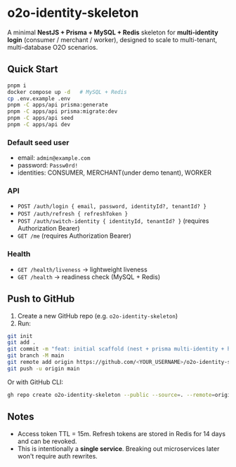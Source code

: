 # o2o-identity-skeleton

A minimal **NestJS + Prisma + MySQL + Redis** skeleton for **multi-identity login** (consumer / merchant / worker),
designed to scale to multi-tenant, multi-database O2O scenarios.

## Quick Start

```bash
pnpm i
docker compose up -d   # MySQL + Redis
cp .env.example .env
pnpm -C apps/api prisma:generate
pnpm -C apps/api prisma:migrate:dev
pnpm -C apps/api seed
pnpm -C apps/api dev
```

### Default seed user
- email: `admin@example.com`
- password: `Passw0rd!`
- identities: CONSUMER, MERCHANT(under demo tenant), WORKER

### API
- `POST /auth/login { email, password, identityId?, tenantId? }`
- `POST /auth/refresh { refreshToken }`
- `POST /auth/switch-identity { identityId, tenantId? }` (requires Authorization Bearer)
- `GET /me` (requires Authorization Bearer)

### Health
- `GET /health/liveness` → lightweight liveness
- `GET /health` → readiness check (MySQL + Redis)

## Push to GitHub

1. Create a new GitHub repo (e.g. `o2o-identity-skeleton`)
2. Run:
```bash
git init
git add .
git commit -m "feat: initial scaffold (nest + prisma multi-identity + health + ci)"
git branch -M main
git remote add origin https://github.com/<YOUR_USERNAME>/o2o-identity-skeleton.git
git push -u origin main
```

Or with GitHub CLI:
```bash
gh repo create o2o-identity-skeleton --public --source=. --remote=origin --push
```

## Notes
- Access token TTL = 15m. Refresh tokens are stored in Redis for 14 days and can be revoked.
- This is intentionally a **single service**. Breaking out microservices later won't require auth rewrites.

